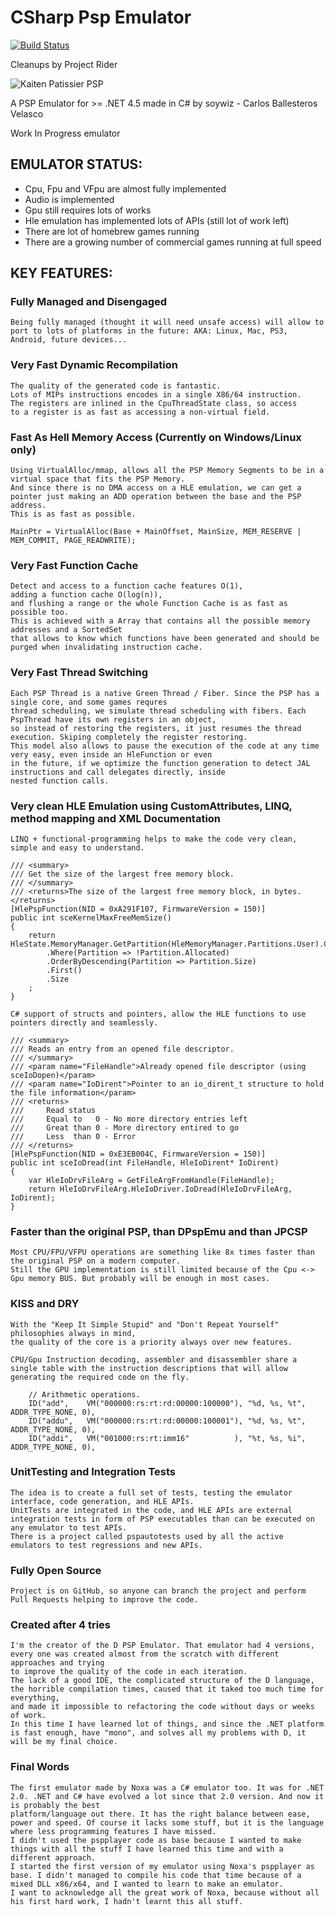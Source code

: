 # CSharp Psp Emulator

[![Build Status](https://travis-ci.org/soywiz/cspspemu.svg?branch=master)](https://travis-ci.org/soywiz/cspspemu)

Cleanups by Project Rider

![Kaiten Patissier PSP](http://soywiz.github.com/cspspemu/screenshoots/kaiten_patissier.png)

A PSP Emulator for >= .NET 4.5 made in C# by soywiz - Carlos Ballesteros Velasco

Work In Progress emulator

## EMULATOR STATUS:

* Cpu, Fpu and VFpu are almost fully implemented
* Audio is implemented
* Gpu still requires lots of works
* Hle emulation has implemented lots of APIs (still lot of work left)
* There are lot of homebrew games running
* There are a growing number of commercial games running at full speed


## KEY FEATURES:

### Fully Managed and Disengaged

	Being fully managed (thought it will need unsafe access) will allow to port to lots of platforms in the future: AKA: Linux, Mac, PS3, Android, future devices...

### Very Fast Dynamic Recompilation

	The quality of the generated code is fantastic.
	Lots of MIPs instructions encodes in a single X86/64 instruction.
	The registers are inlined in the CpuThreadState class, so access
	to a register is as fast as accessing a non-virtual field.

### Fast As Hell Memory Access (Currently on Windows/Linux only)

	Using VirtualAlloc/mmap, allows all the PSP Memory Segments to be in a virtual space that fits the PSP Memory.
	And since there is no DMA access on a HLE emulation, we can get a pointer just making an ADD operation between the base and the PSP address.
	This is as fast as possible.

	MainPtr = VirtualAlloc(Base + MainOffset, MainSize, MEM_RESERVE | MEM_COMMIT, PAGE_READWRITE);
	
### Very Fast Function Cache

	Detect and access to a function cache features O(1),
	adding a function cache O(log(n)),
	and flushing a range or the whole Function Cache is as fast as possible too.
	This is achieved with a Array that contains all the possible memory addresses and a SortedSet
	that allows to know which functions have been generated and should be purged when invalidating instruction cache.

### Very Fast Thread Switching

	Each PSP Thread is a native Green Thread / Fiber. Since the PSP has a single core, and some games requres
	thread scheduling, we simulate thread scheduling with fibers. Each PspThread have its own registers in an object,
	so instead of restoring the registers, it just resumes the thread execution. Skiping completely the register restoring.
	This model also allows to pause the execution of the code at any time very easy, even inside an HleFunction or even
	in the future, if we optimize the function generation to detect JAL instructions and call delegates directly, inside
	nested function calls.

### Very clean HLE Emulation using CustomAttributes, LINQ, method mapping and XML Documentation

	LINQ + functional-programming helps to make the code very clean, simple and easy to understand.

	/// <summary>
	/// Get the size of the largest free memory block.
	/// </summary>
	/// <returns>The size of the largest free memory block, in bytes.</returns>
	[HlePspFunction(NID = 0xA291F107, FirmwareVersion = 150)]
	public int sceKernelMaxFreeMemSize()
	{
		return HleState.MemoryManager.GetPartition(HleMemoryManager.Partitions.User).ChildPartitions
			.Where(Partition => !Partition.Allocated)
			.OrderByDescending(Partition => Partition.Size)
			.First()
			.Size
		;
	}
	
	C# support of structs and pointers, allow the HLE functions to use pointers directly and seamlessly.
	
	/// <summary>
	/// Reads an entry from an opened file descriptor.
	/// </summary>
	/// <param name="FileHandle">Already opened file descriptor (using sceIoDopen)</param>
	/// <param name="IoDirent">Pointer to an io_dirent_t structure to hold the file information</param>
	/// <returns>
	///		Read status
	///		Equal to   0 - No more directory entries left
	///		Great than 0 - More directory entired to go
	///		Less  than 0 - Error
	/// </returns>
	[HlePspFunction(NID = 0xE3EB004C, FirmwareVersion = 150)]
	public int sceIoDread(int FileHandle, HleIoDirent* IoDirent)
	{
		var HleIoDrvFileArg = GetFileArgFromHandle(FileHandle);
		return HleIoDrvFileArg.HleIoDriver.IoDread(HleIoDrvFileArg, IoDirent);
	}

### Faster than the original PSP, than DPspEmu and than JPCSP

	Most CPU/FPU/VFPU operations are something like 8x times faster than the original PSP on a modern computer.
	Still the GPU implementation is still limited because of the Cpu <-> Gpu memory BUS. But probably will be enough in most cases.
	
### KISS and DRY

	With the "Keep It Simple Stupid" and "Don't Repeat Yourself" philosophies always in mind,
	the quality of the core is a priority always over new features.
	
	CPU/Gpu Instruction decoding, assembler and disassembler share a single table with the instruction descriptions that will allow generating the required code on the fly.
	
		// Arithmetic operations.
		ID("add",    VM("000000:rs:rt:rd:00000:100000"), "%d, %s, %t", ADDR_TYPE_NONE, 0),
		ID("addu",   VM("000000:rs:rt:rd:00000:100001"), "%d, %s, %t", ADDR_TYPE_NONE, 0),
		ID("addi",   VM("001000:rs:rt:imm16"          ), "%t, %s, %i", ADDR_TYPE_NONE, 0),

### UnitTesting and Integration Tests

	The idea is to create a full set of tests, testing the emulator interface, code generation, and HLE APIs.
	UnitTests are integrated in the code, and HLE APIs are external integration tests in form of PSP executables than can be executed on any emulator to test APIs.
	There is a project called pspautotests used by all the active emulators to test regressions and new APIs.
	
### Fully Open Source

	Project is on GitHub, so anyone can branch the project and perform Pull Requests helping to improve the code.

### Created after 4 tries

	I'm the creator of the D PSP Emulator. That emulator had 4 versions, every one was created almost from the scratch with different approaches and trying
	to improve the quality of the code in each iteration.
	The lack of a good IDE, the complicated structure of the D language, the horrible compilation times, caused that it taked too much time for everything,
	and made it impossible to refactoring the code without days or weeks of work.
	In this time I have learned lot of things, and since the .NET platform is fast enough, have "mono", and solves all my problems with D, it will be my final choice.

### Final Words

	The first emulator made by Noxa was a C# emulator too. It was for .NET 2.0. .NET and C# have evolved a lot since that 2.0 version. And now it is probably the best
	platform/language out there. It has the right balance between ease, power and speed. Of course it lacks some stuff, but it is the language where less programming features I have missed.
	I didn't used the pspplayer code as base because I wanted to make things with all the stuff I have learned this time and with a different approach.
	I started the first version of my emulator using Noxa's pspplayer as base. I didn't managed to compile his code that time because of a mixed DLL x86/x64, and I wanted to learn to make an emulator.
	I want to acknowledge all the great work of Noxa, because without all his first hard work, I hadn't learnt this all stuff.
